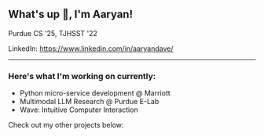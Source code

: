 ## What's up 🤙, I'm Aaryan!

Purdue CS '25, TJHSST '22

LinkedIn: https://www.linkedin.com/in/aaryandave/

---

### Here's what I'm working on currently:
- Python micro-service development @ Marriott
- Multimodal LLM Research @ Purdue E-Lab
- Wave: Intuitive Computer Interaction

Check out my other projects below:
